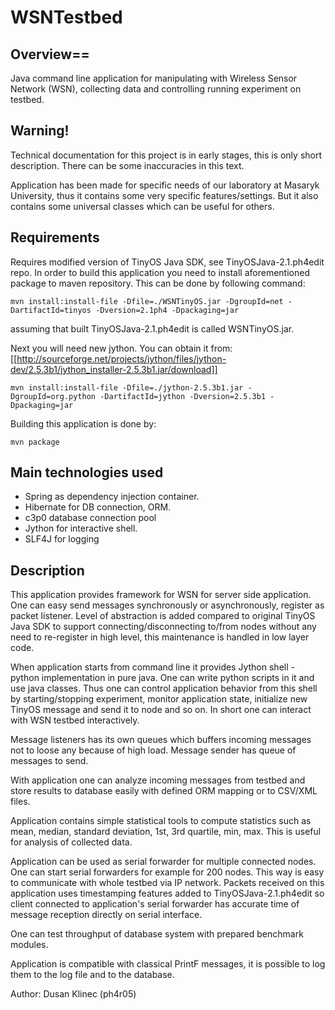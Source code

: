WSNTestbed
==========


## Overview==

Java command line application for manipulating with Wireless Sensor Network (WSN), collecting data
and controlling running experiment on testbed.

## Warning!
Technical documentation for this project is in early stages, this is only short
description. There can be some inaccuracies in this text.

Application has been made for specific needs of our laboratory at Masaryk University,
thus it contains some very specific features/settings. But it also contains some 
universal classes which can be useful for others. 

## Requirements
Requires modified version of TinyOS Java SDK, see TinyOSJava-2.1.ph4edit repo.
In order to build this application you need to install aforementioned package
to maven repository. This can be done by following command:

    mvn install:install-file -Dfile=./WSNTinyOS.jar -DgroupId=net -DartifactId=tinyos -Dversion=2.1ph4 -Dpackaging=jar

assuming that built TinyOSJava-2.1.ph4edit is called WSNTinyOS.jar.

Next you will need new jython. You can obtain it from: [[http://sourceforge.net/projects/jython/files/jython-dev/2.5.3b1/jython_installer-2.5.3b1.jar/download]]

    mvn install:install-file -Dfile=./jython-2.5.3b1.jar -DgroupId=org.python -DartifactId=jython -Dversion=2.5.3b1 -Dpackaging=jar

Building this application is done by:

    mvn package

## Main technologies used 
* Spring as dependency injection container.
* Hibernate for DB connection, ORM.
* c3p0 database connection pool
* Jython for interactive shell.
* SLF4J for logging


## Description
This application provides framework for WSN for server side application. One can easy 
send messages synchronously or asynchronously, register as packet listener. Level of
abstraction is added compared to original TinyOS Java SDK to support connecting/disconnecting
to/from nodes without any need to re-register in high level, this maintenance is handled
in low layer code. 

When application starts from command line it provides Jython shell - python implementation
in pure java. One can write python scripts in it and use java classes. Thus one can
control application behavior from this shell by starting/stopping experiment, 
monitor application state, initialize new TinyOS message and send it to node and so on.
In short one can interact with WSN testbed interactively. 

Message listeners has its own queues which buffers incoming messages not to loose any
because of high load. Message sender has queue of messages to send.

With application one can analyze incoming messages from testbed and store results
to database easily with defined ORM mapping or to CSV/XML files. 

Application contains simple statistical tools to compute statistics such as mean, 
median, standard deviation, 1st, 3rd quartile, min, max. This is useful for analysis
of collected data. 

Application can be used as serial forwarder for multiple connected nodes. One can 
start serial forwarders for example for 200 nodes. This way is easy to communicate
with whole testbed via IP network. Packets received on this application uses 
timestamping features added to TinyOSJava-2.1.ph4edit so client connected to 
application's serial forwarder has accurate time of message reception directly 
on serial interface.

One can test throughput of database system with prepared benchmark modules.

Application is compatible with classical PrintF messages, it is possible to log them
to the log file and to the database. 

Author: Dusan Klinec (ph4r05)